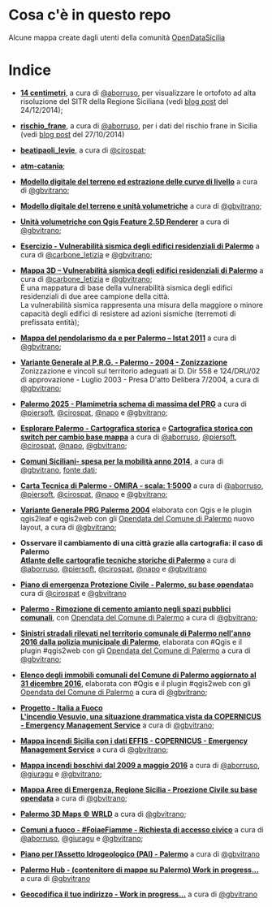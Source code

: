 # Cosa c'è in questo repo

Alcune mappa create dagli utenti della comunità [OpenDataSicilia](https://groups.google.com/forum/#!forum/opendatasicilia)



# Indice

- **[14 centimetri](http://siciliahub.github.io/mappe/14centimetri/)**, a cura di [@aborruso](https://twitter.com/aborruso), per visualizzare le ortofoto ad alta risoluzione del SITR della Regione Siciliana (vedi [blog post](http://opendatasicilia.it/2014/12/24/lortofoto-di-natale-14-centimetri/) del 24/12/2014);
- **[rischio_frane](http://siciliahub.github.io/mappe/rischio_frane/)**, a cura di [@aborruso](https://twitter.com/aborruso), per i dati del rischio frane in Sicilia (vedi [blog post](http://opendatasicilia.it/2014/10/27/rischio-idrogeologico-regione-siciliana-linformazione-civica/) del 27/10/2014)
- **[beatipaoli_levie](http://siciliahub.github.io/mappe/beatipaoli_levie)**, a cura di [@cirospat](https://twitter.com/cirospat);
- [**atm-catania**](http://siciliahub.github.io/mappe/atm-catania/);
- [**Modello digitale del terreno ed estrazione delle curve di livello**](http://siciliahub.github.io/mappe/dem_palermo) a cura di [@gbvitrano](https://twitter.com/gbvitrano);
- [**Modello digitale del terreno e unità volumetriche**](http://siciliahub.github.io/mappe/dem_volumetrie_pa) a cura di [@gbvitrano](https://twitter.com/gbvitrano);
- [**Unità volumetriche con Qgis Feature 2.5D Renderer**](http://siciliahub.github.io/mappe/cs_pa_3d/) a cura di [@gbvitrano](https://twitter.com/gbvitrano);
- [**Esercizio - Vulnerabilità sismica degli edifici residenziali di Palermo**](http://siciliahub.github.io/mappe/vuln-sismica-pa) a cura di [@carbone_letizia](https://twitter.com/carbone_letizia) e [@gbvitrano](https://twitter.com/gbvitrano);
- [**Mappa 3D – Vulnerabilità sismica degli edifici residenziali di Palermo**](http://siciliahub.github.io/mappe/vuln_sismica-pa-3d/) a cura di [@carbone_letizia](https://twitter.com/carbone_letizia) e [@gbvitrano](https://twitter.com/gbvitrano);<br>
È una mappatura di base della vulnerabilità sismica degli edifici residenziali di due aree campione della città.<br>
La vulnerabilità sismica rappresenta una misura della maggiore o minore capacità degli edifici di resistere ad azioni sismiche (terremoti di prefissata entità);
- [**Mappa del pendolarismo da e per Palermo – Istat 2011**](http://siciliahub.github.io/mappe/pendolarismo/) a cura di [@gbvitrano](https://twitter.com/gbvitrano);
- [**Variante Generale al P.R.G. - Palermo - 2004 - Zonizzazione**](http://siciliahub.github.io/mappe/prg_pa_2004/prg_pa_2004/prg_2004.html)<br>
Zonizzazione e vincoli sul territorio adeguati ai D. Dir 558 e 124/DRU/02 di approvazione - Luglio 2003 - Presa D'atto Delibera 7/2004, a cura di [@gbvitrano](https://twitter.com/gbvitrano);
- [**Palermo 2025 - Plamimetria schema di massima del PRG**](http://siciliahub.github.io/mappe/prg_2025/prg_2015.html) a cura di [@piersoft](https://twitter.com/Piersoft), [@cirospat](https://twitter.com/cirospat), [@napo](https://twitter.com/napo) e [@gbvitrano](https://twitter.com/gbvitrano);
- [**Esplorare Palermo - Cartografica storica**](http://siciliahub.github.io/mappe/carto_storica)  e [**Cartografica storica con switch per cambio base mappa**](http://siciliahub.github.io/mappe/carto_storica/index_02.html) a cura di [@aborruso](https://twitter.com/aborruso), [@piersoft](https://twitter.com/Piersoft), [@cirospat](https://twitter.com/cirospat), [@napo](https://twitter.com/napo), [@gbvitrano](https://twitter.com/gbvitrano);
- [**Comuni Siciliani- spesa per la mobilità anno 2014**](http://siciliahub.github.io/mappe/spesa_conuni_mobilit%C3%A0/#9/37.4907/13.9632), a cura di [@gbvitrano](https://twitter.com/gbvitrano), [fonte dati](http://blog.openpolis.it/2017/03/22/quanto-spendono-comuni-la-mobilita);
- [**Carta Tecnica di Palermo - OMIRA - scala: 1:5000**](http://siciliahub.github.io/mappe/carto_omira/) a cura di  [@aborruso](https://twitter.com/aborruso), [@piersoft](https://twitter.com/Piersoft), [@cirospat](https://twitter.com/cirospat), [@napo](https://twitter.com/napo) e [@gbvitrano](https://twitter.com/gbvitrano);
- [**Variante Generale PRG Palermo 2004**](http://siciliahub.github.io/mappe/prg_pa_2004/zon_vin/) elaborata con Qgis e le plugin  qgis2leaf e qgis2web con gli [Opendata del Comune di Palermo](http://www.comune.palermo.it/opendata_dld.php?id=320) nuovo layout, a cura di [@gbvitrano](https://twitter.com/gbvitrano);<br>
- **Osservare il cambiamento di una città grazie alla cartografia: il caso di Palermo**<br>
[**Atlante delle cartografie tecniche storiche di Palermo**](http://siciliahub.github.io/mappe/atlante_carto_pa/index.html) a cura di [@aborruso](https://twitter.com/aborruso), [@piersoft](https://twitter.com/Piersoft), [@cirospat](https://twitter.com/cirospat), [@napo](https://twitter.com/napo) e [@gbvitrano](https://twitter.com/gbvitrano)
- [**Piano di emergenza Protezione Civile - Palermo, su base opendata**](http://siciliahub.github.io/mappe/ppc/index.html)a cura di [@cirospat](https://twitter.com/cirospat) e [@gbvitrano](https://twitter.com/gbvitrano)
- [**Palermo - Rimozione di cemento amianto negli spazi pubblici comunali**](http://siciliahub.github.io/mappe/rimozione_amianto/index.html), con [Opendata del Comune di Palermo](https://www.comune.palermo.it/opendata_menus.php?sel=1) a cura di [@gbvitrano](https://twitter.com/gbvitrano);

- [**Sinistri stradali rilevati nel territorio comunale di Palermo nell'anno 2016 dalla polizia municipale di Palermo**](http://siciliahub.github.io/mappe/sinistri_2016/index.html), elaborata con #Qgis e il plugin #qgis2web con gli [Opendata del Comune di Palermo](https://www.comune.palermo.it/opendata_dld.php?id=523) a cura di [@gbvitrano](https://twitter.com/gbvitrano);

- [**Elenco degli immobili comunali del Comune di Palermo aggiornato al 31 dicembre 2016**](http://siciliahub.github.io/mappe/elenco_beni_immobili/index.html), elaborata con #Qgis e il plugin #qgis2web con gli [Opendata del Comune di Palermo](https://www.comune.palermo.it/opendata_dld.php?id=849) a cura di [@gbvitrano](https://twitter.com/gbvitrano);

- [**Progetto - Italia a Fuoco**](http://italiaafuoco.info/)<br>
[**L'incendio Vesuvio, una situazione drammatica vista da COPERNICUS - Emergency Management Service**](http://siciliahub.github.io/mappe/EMSR213/Vesuvio/index.html) a cura di [@gbvitrano](https://twitter.com/gbvitrano);

- [**Mappa incendi Sicilia con i dati EFFIS -  COPERNICUS - Emergency Management Service**](http://siciliahub.github.io/mappe/EMSR213/incendi_sicilia/index.html) a cura di [@gbvitrano](https://twitter.com/gbvitrano);

- [**Mappa incendi boschivi dal 2009 a maggio 2016**](http://siciliahub.github.io/mappe/datiallefiamme/index.html#6/41.656/12.239) a cura di [@aborruso](https://twitter.com/aborruso), [@giuragu](https://twitter.com/giuragu) e [@gbvitrano](https://twitter.com/gbvitrano);

- [**Mappa Aree di Emergenza, Regione Sicilia - Proezione Civile su base opendata**](http://siciliahub.github.io/mappe/aree_emergenza/index.html) a cura di [@gbvitrano](https://twitter.com/gbvitrano);

- [**Palermo 3D Maps © WRLD**](http://siciliahub.github.io/mappe/wrld/index.html) a cura di [@gbvitrano](https://twitter.com/gbvitrano);


- [**Comuni a fuoco - #FoiaeFiamme - Richiesta di accesso civico**](http://siciliahub.github.io/mappe/comuniafuoco/index.html) a cura di [@aborruso](https://twitter.com/aborruso), [@giuragu](https://twitter.com/giuragu) e [@gbvitrano](https://twitter.com/gbvitrano);

- [**Piano per l’Assetto Idrogeologico (PAI) - Palermo**](http://siciliahub.github.io/mappe/comuniafuoco/index.html) a cura di [@gbvitrano](https://twitter.com/gbvitrano)

- [**Palermo Hub - (contenitore di mappe su Palermo) Work in progress...**](https://siciliahub.github.io/mappe/palermo_hub/index.html) a cura di [@gbvitrano](https://twitter.com/gbvitrano)

- [**Geocodifica il tuo indirizzo - Work in progress...**](https://siciliahub.github.io/mappe/geolocation/geolocation.html) a cura di [@gbvitrano](https://twitter.com/gbvitrano)
